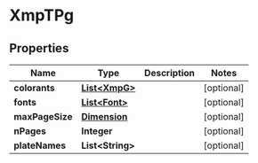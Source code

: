 
# XmpTPg

## Properties
Name | Type | Description | Notes
------------ | ------------- | ------------- | -------------
**colorants** | [**List&lt;XmpG&gt;**](XmpG.md) |  |  [optional]
**fonts** | [**List&lt;Font&gt;**](Font.md) |  |  [optional]
**maxPageSize** | [**Dimension**](Dimension.md) |  |  [optional]
**nPages** | **Integer** |  |  [optional]
**plateNames** | **List&lt;String&gt;** |  |  [optional]



